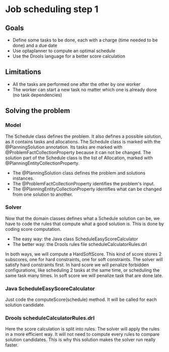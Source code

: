 # Job scheduling step 1

## Goals
* Define some tasks to be done, each with a charge (time needed to be done) and a due date
* Use optaplanner to compute an optimal schedule
* Use the Drools language for a better score calculation

## Limitations
* All the tasks are performed one after the other by one worker
* The worker can start a new task no matter which one is already done (no task dependencies)

## Solving the problem

### Model

The Schedule class defines the problem. It also defines a possible solution, as it contains tasks and allocations. The Schedule class is marked with the @PlanningSolution annotation. Its tasks are marked with @ProblemFactCollectionProperty because it can not be changed. The solution part of the Schedule class is the list of Allocation, marked with @PlanningEntityCollectionProperty.
* The @PlanningSolution class defines the problem and solutions instances.
* The @ProblemFactCollectionProperty identifies the problem's input.
* The @PlanningEntityCollectionProperty identifies what can be changed from one solution to another.


### Solver

Now that the domain classes defines what a Schedule solution can be, we have to code the rules that compute what a good solution is. This is done by coding score computation.
* The easy way: the Java class ScheduleEasyScoreCalculator
* The better way: the Drools rules file scheduleCalculatorRules.drl

In both ways, we will compute a HardSoftScore. This kind of score stores 2 subscores, one for hard constraints, one for soft constraints. The solver will satisfy hard constraints first. In hard score we will penalize forbidden configurations, like scheduling 2 tasks at the same time, or scheduling the same task many times. In soft score we will penalize task that are done late.

### Java ScheduleEasyScoreCalculator

Just code the computeScore(schedule) method. It will be called for each solution candidate.

### Drools scheduleCalculatorRules.drl

Here the score calculation is split into rules. The solver will apply the rules in a more efficient way. It will not need to compute every rules to compare solution candidates. This is why this solution makes the solver run really faster.








